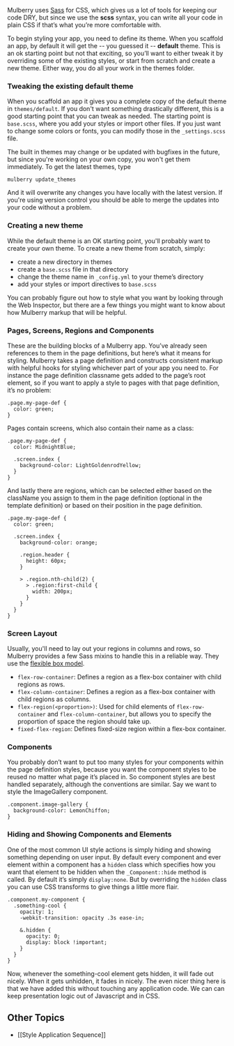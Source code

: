 Mulberry uses [Sass](http://sass-lang.com/) for CSS, which gives us a lot of tools for keeping our code DRY, but since we use the **scss** syntax, you can write all your code in plain CSS if that’s what you’re more comfortable with.

To begin styling your app, you need to define its theme. When you scaffold an app, by default it will get the -- you guessed it -- **default** theme. This is an ok starting point but not that exciting, so you’ll want to either tweak it by overriding some of the existing styles, or start from scratch and create a new theme. Either way, you do all your work in the themes folder.

### Tweaking the existing default theme

When you scaffold an app it gives you a complete copy of the default theme in `themes/default`. If you don't want something drastically different, this is a good starting point that you can tweak as needed. The starting point is `base.scss`, where you add your styles or import other files. If you just want to change some colors or fonts, you can modify those in the `_settings.scss` file.

The built in themes may change or be updated with bugfixes in the future, but since you're working on your own copy, you won't get them immediately. To get the latest themes, type

    mulberry update_themes

And it will overwrite any changes you have locally with the latest version. If you're using version control you should be able to merge the updates into your code without a problem.

### Creating a new theme
While the default theme is an OK starting point, you'll probably want to create your own theme. To create a new theme from scratch, simply:

* create a new directory in themes
* create a `base.scss` file in that directory
* change the theme name in `_config.yml` to your theme’s directory
* add your styles or import directives to `base.scss`

You can probably figure out how to style what you want by looking through the Web Inspector, but there are a few things you might want to know about how Mulberry markup that will be helpful.

### Pages, Screens, Regions and Components

These are the building blocks of a Mulberry app. You’ve already seen references to them in the page definitions, but here’s what it means for styling. Mulberry takes a page definition and constructs consistent markup with helpful hooks for styling whichever part of your app you need to. For instance the page definition classname gets added to the page’s root element, so if you want to apply a style to pages with that page definition, it’s no problem:

    .page.my-page-def {
      color: green;
    }

Pages contain screens, which also contain their name as a class:

    .page.my-page-def {
      color: MidnightBlue;

      .screen.index {
        background-color: LightGoldenrodYellow;
      }
    }

And lastly there are regions, which can be selected either based on the className you assign to them in the page definition (optional in the template definition) or based on their position in the page definition.

    .page.my-page-def {
      color: green;

      .screen.index {
        background-color: orange;

        .region.header {
          height: 60px;
        }

        > .region.nth-child(2) {
          > .region:first-child {
            width: 200px;
          }
        }
      }
    }

### Screen Layout

Usually, you'll need to lay out your regions in columns and rows, so Mulberry provides a few Sass mixins to handle this in a reliable way. They use the [flexible box model](http://www.the-haystack.com/2010/01/23/css3-flexbox-part-1/).

  * `flex-row-container`: Defines a region as a flex-box container with child regions as rows.
  * `flex-column-container`: Defines a region as a flex-box container with child regions as columns.
  * `flex-region(<proportion>)`: Used for child elements of `flex-row-container` and `flex-column-container`, but allows you to specify the proportion of space the region should take up.
  * `fixed-flex-region`: Defines fixed-size region within a flex-box container.

### Components
You probably don’t want to put too many styles for your components within the page definition styles, because you want the component styles to be reused no matter what page it’s placed in. So component styles are best handled separately, although the conventions are similar. Say we want to style the ImageGallery component.

    .component.image-gallery {
      background-color: LemonChiffon;
    }

### Hiding and Showing Components and Elements
One of the most common UI style actions is simply hiding and showing something depending on user input. By default every component and ever element within a component has a `hidden` class which specifies how you want that element to be hidden when the `_Component::hide` method is called. By default it’s simply `display:none`. But by overriding the `hidden` class you can use CSS transforms to give things a little more flair.

    .component.my-component {
      .something-cool {
        opacity: 1;
        -webkit-transition: opacity .3s ease-in;

        &.hidden {
          opacity: 0;
          display: block !important;
        }
      }
    }

Now, whenever the something-cool element gets hidden, it will fade out nicely. When it gets unhidden, it fades in nicely. The even nicer thing here is that we have added this without touching any application code. We can can keep presentation logic out of Javascript and in CSS.

## Other Topics

* [[Style Application Sequence]]
